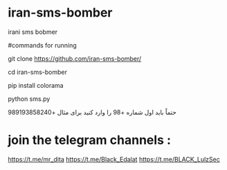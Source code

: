 # iran-sms-bomber
irani sms bobmer

#commands for running 

git clone https://github.com/iran-sms-bomber/


cd iran-sms-bomber 


pip install colorama

python sms.py

حتماً باید اول شماره +98 را وارد کنید برای مثال  +989193858240

# join the telegram channels : 
https://t.me/mr_dita
https://t.me/Black_Edalat
https://t.me/BLACK_LulzSec
